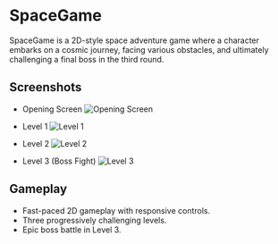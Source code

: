 # SpaceGame

SpaceGame is a 2D-style space adventure game where a character embarks on a cosmic journey, facing various obstacles, and ultimately challenging a final boss in the third round.

## Screenshots

- Opening Screen
  ![Opening Screen](screenshots/opening_screen.png)
  
- Level 1
  ![Level 1](screenshots/level1.png)

- Level 2
  ![Level 2](screenshots/level2.png)

- Level 3 (Boss Fight)
  ![Level 3](screenshots/level3.png)

## Gameplay

- Fast-paced 2D gameplay with responsive controls.
- Three progressively challenging levels.
- Epic boss battle in Level 3.

